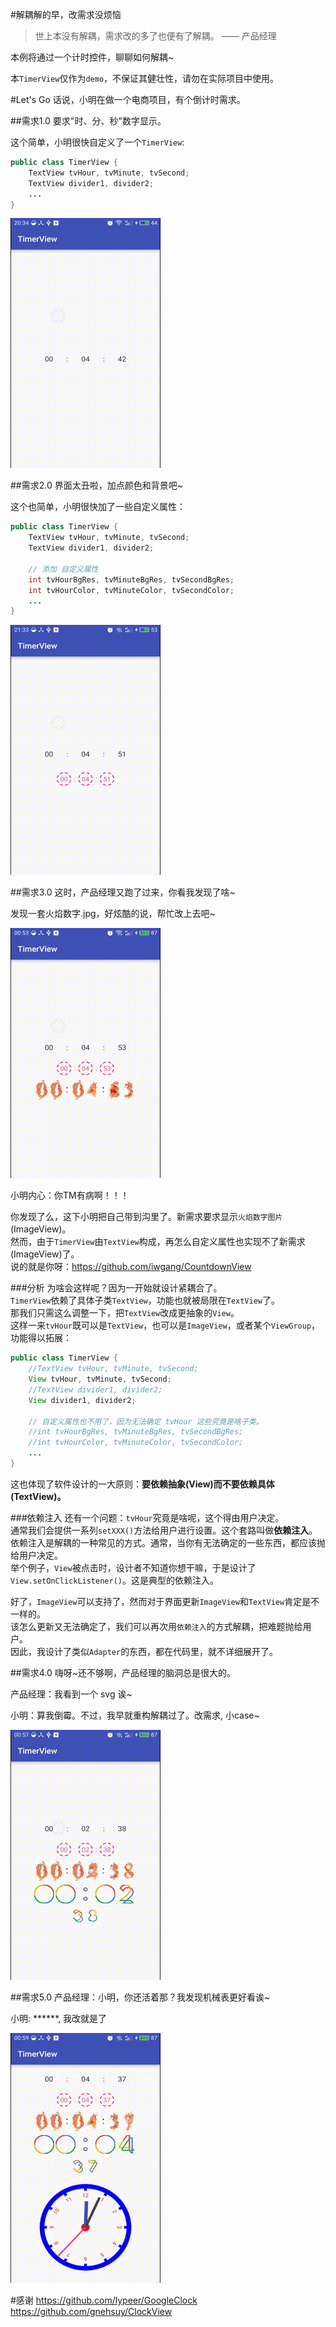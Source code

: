 #解耦解的早，改需求没烦恼
>世上本没有解耦，需求改的多了也便有了解耦。 —— 产品经理

本例将通过一个计时控件，聊聊如何解耦~

本`TimerView`仅作为`demo`，不保证其健壮性，请勿在实际项目中使用。

#Let's Go
话说，小明在做一个电商项目，有个倒计时需求。

##需求1.0
要求"时、分、秒"数字显示。

这个简单，小明很快自定义了一个`TimerView`:
```java
public class TimerView {
    TextView tvHour, tvMinute, tvSecond;
    TextView divider1, divider2;
    ...
}
```

![需求1.0](screen-record/dtv_default.gif)

##需求2.0
界面太丑啦，加点颜色和背景吧~

这个也简单，小明很快加了一些自定义属性：
```java
public class TimerView {
    TextView tvHour, tvMinute, tvSecond;
    TextView divider1, divider2;
    
    // 添加 自定义属性
    int tvHourBgRes, tvMinuteBgRes, tvSecondBgRes;
    int tvHourColor, tvMinuteColor, tvSecondColor;
    ...
}
```
![需求2.0](screen-record/dtv_diy.gif)

##需求3.0
这时，产品经理又跑了过来，你看我发现了啥~

发现一套火焰数字.jpg，好炫酷的说，帮忙改上去吧~

![需求3.0](screen-record/dtv_fire.gif)

小明内心：你TM有病啊！！！

你发现了么，这下小明把自己带到沟里了。新需求要求显示`火焰数字图片`(ImageView)。<br/>
然而，由于`TimerView`由`TextView`构成，再怎么自定义属性也实现不了新需求(ImageView)了。<br/>
说的就是你呀：https://github.com/iwgang/CountdownView

###分析
为啥会这样呢？因为一开始就设计紧耦合了。<br/>
`TimerView`依赖了具体子类`TextView`，功能也就被局限在`TextView`了。<br/>
那我们只需这么调整一下，把`TextView`改成更抽象的`View`。<br/>
这样一来`tvHour`既可以是`TextView`，也可以是`ImageView`，或者某个`ViewGroup`，功能得以拓展：

```java
public class TimerView {
    //TextView tvHour, tvMinute, tvSecond;
    View tvHour, tvMinute, tvSecond;
    //TextView divider1, divider2;
    View divider1, divider2;
    
    // 自定义属性也不用了，因为无法确定 tvHour 这些究竟是啥子类。
    //int tvHourBgRes, tvMinuteBgRes, tvSecondBgRes;
    //int tvHourColor, tvMinuteColor, tvSecondColor;
    ...
}
```

这也体现了软件设计的一大原则：**要依赖抽象(View)而不要依赖具体(TextView)。**

###依赖注入
还有一个问题：`tvHour`究竟是啥呢，这个得由用户决定。<br/>
通常我们会提供一系列`setXXX()`方法给用户进行设置。这个套路叫做**依赖注入**。<br/>
依赖注入是解耦的一种常见的方式。通常，当你有无法确定的一些东西，都应该抛给用户决定。<br/>
举个例子，`View`被点击时，设计者不知道你想干嘛，于是设计了`View.setOnClickListener()`。这是典型的依赖注入。

好了，`ImageView`可以支持了，然而对于界面更新`ImageView`和`TextView`肯定是不一样的。<br/>
该怎么更新又无法确定了，我们可以再次用`依赖注入`的方式解耦，把难题抛给用户。<br/>
因此，我设计了类似`Adapter`的东西，都在代码里，就不详细展开了。

##需求4.0
嗨呀~还不够啊，产品经理的脑洞总是很大的。

产品经理：我看到一个 svg 诶~

小明：算我倒霉。不过，我早就重构解耦过了。改需求, 小case~

![需求4.0](screen-record/gtv.gif)

##需求5.0
产品经理：小明，你还活着那？我发现机械表更好看诶~

小明: ******, 我改就是了

![需求5.0](screen-record/mtv.gif)

#感谢
https://github.com/lypeer/GoogleClock
https://github.com/gnehsuy/ClockView
